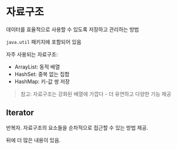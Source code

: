 # 자료구조

데이터를 효율적으로 사용할 수 있도록 저장하고 관리하는 방법

`java.util` 패키지에 포함되어 있음

자주 사용되는 자료구조:
- ArrayList: 동적 배열
- HashSet: 중복 없는 집합
- HashMap: 키-값 쌍 저장

> 참고: 자료구조는 강화된 배열에 가깝다 - 더 유연하고 다양한 기능 제공

## Iterator
반복자. 자료구조의 요소들을 순차적으로 접근할 수 있는 방법 제공.

뒤에 더 많은 내용이 있음.